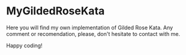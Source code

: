 # MyGildedRoseKata
Here you will find my own implementation of Gilded Rose Kata. 
Any comment or recomendation, please, don't hesitate to contact with me. 

Happy coding!
